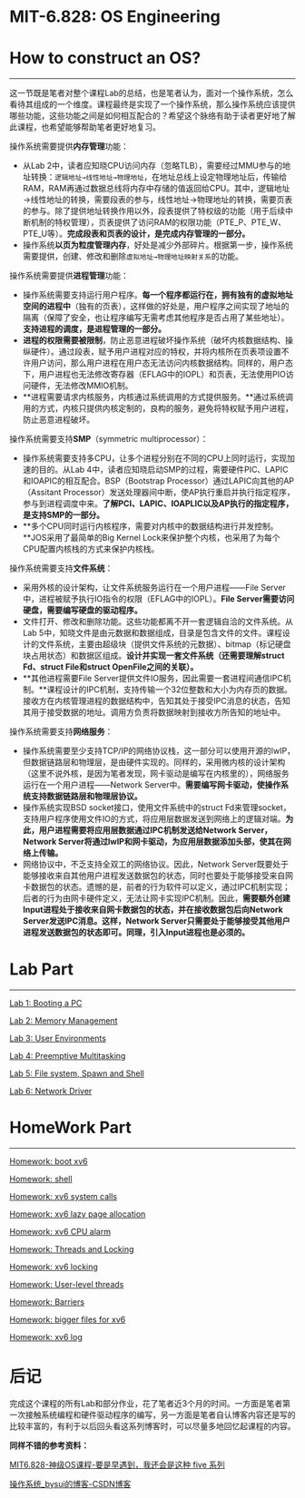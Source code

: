 # MIT-6.828: OS Engineering

# How to construct an OS?

---

这一节既是笔者对整个课程Lab的总结，也是笔者认为，面对一个操作系统，怎么看待其组成的一个维度。课程最终是实现了一个操作系统，那么操作系统应该提供哪些功能，这些功能之间是如何相互配合的？希望这个脉络有助于读者更好地了解此课程，也希望能够帮助笔者更好地复习。

操作系统需要提供**内存管理**功能：

- 从Lab 2中，读者应知晓CPU访问内存（忽略TLB），需要经过MMU参与的地址转换：`逻辑地址→线性地址→物理地址`，在地址总线上设定物理地址后，传输给RAM，RAM再通过数据总线将内存中存储的值返回给CPU。其中，逻辑地址→线性地址的转换，需要段表的参与，线性地址→物理地址的转换，需要页表的参与。除了提供地址转换作用以外，段表提供了特权级的功能（用于后续中断机制的特权管理），页表提供了访问RAM的权限功能（PTE_P、PTE_W、PTE_U等）。**完成段表和页表的设计，是完成内存管理的一部分。**
- 操作系统**以页为粒度管理内存**，好处是减少外部碎片。根据第一步，操作系统需要提供，创建、修改和删除`虚拟地址→物理地址映射关系`的功能。

操作系统需要提供**进程管理**功能：

- 操作系统需要支持运行用户程序。**每一个程序都运行在，拥有独有的虚拟地址空间的进程中**（独有的页表），这样做的好处是，用户程序之间实现了地址的隔离（保障了安全，也让程序编写无需考虑其他程序是否占用了某些地址）。**支持进程的调度，是进程管理的一部分。**
- **进程的权限需要被限制**，防止恶意进程破坏操作系统（破坏内核数据结构、操纵硬件）。通过段表，赋予用户进程对应的特权，并将内核所在页表项设置不许用户访问，那么用户进程在用户态无法访问内核数据结构。同样的，用户态下，用户进程也无法修改寄存器（EFLAG中的IOPL）和页表，无法使用PIO访问硬件，无法修改MMIO机制。
- **进程需要请求内核服务，内核通过系统调用的方式提供服务。**通过系统调用的方式，内核只提供内核定制的，良构的服务，避免将特权赋予用户进程，防止恶意进程破坏。

操作系统需要支持**SMP**（symmetric multiprocessor）：

- 操作系统需要支持多CPU，让多个进程分别在不同的CPU上同时运行，实现加速的目的。从Lab 4中，读者应知晓启动SMP的过程，需要硬件PIC、LAPIC和IOAPIC的相互配合。BSP（Bootstrap Processor）通过LAPIC向其他的AP（Assitant Processor）发送处理器间中断，使AP执行重启并执行指定程序，参与到进程调度中来。**了解PCI、LAPIC、IOAPLIC以及AP执行的指定程序，是支持SMP的一部分。**
- **多个CPU同时运行内核程序，需要对内核中的数据结构进行并发控制。**JOS采用了最简单的Big Kernel Lock来保护整个内核，也采用了为每个CPU配置内核栈的方式来保护内核栈。

操作系统需要支持**文件系统**：

- 采用外核的设计架构，让文件系统服务运行在一个用户进程——File Server中，进程被赋予执行IO指令的权限（EFLAG中的IOPL）。**File Server需要访问硬盘，需要编写硬盘的驱动程序。**
- 文件打开、修改和删除功能。这些功能都离不开一套逻辑自洽的文件系统。从Lab 5中，知晓文件是由元数据和数据组成，目录是包含文件的文件。课程设计的文件系统，主要由超级块（提供文件系统的元数据）、bitmap（标记硬盘块占用状态）和数据区组成。**设计并实现一套文件系统（还需要理解struct Fd、struct File和struct OpenFile之间的关联）。**
- **其他进程需要File Server提供文件IO服务，因此需要一套进程间通信IPC机制。**课程设计的IPC机制，支持传输一个32位整数和大小为内存页的数据。接收方在内核管理进程的数据结构中，告知其处于接受IPC消息的状态，告知其用于接受数据的地址。调用方负责将数据映射到接收方所告知的地址中。

操作系统需要支持**网络服务**：

- 操作系统需要至少支持TCP/IP的网络协议栈，这一部分可以使用开源的lwIP，但数据链路层和物理层，是由硬件实现的。同样的，采用微内核的设计架构（这里不说外核，是因为笔者发现，网卡驱动是编写在内核里的），网络服务运行在一个用户进程——Network Server中。**需要编写网卡驱动，使操作系统支持数据链路层和物理层协议。**
- 操作系统实现BSD socket接口，使用文件系统中的struct Fd来管理socket，支持用户程序使用文件IO的方式，将应用层数据发送到网络上的逻辑对端。**为此，用户进程需要将应用层数据通过IPC机制发送给Network Server，Network Server将通过lwIP和网卡驱动，为应用层数据添加头部，使其在网络上传输。**
- 网络协议中，不乏支持全双工的网络协议。因此，Network Server既要处于能够接收来自其他用户进程发送数据包的状态，同时也要处于能够接受来自网卡数据包的状态。遗憾的是，前者的行为软件可以定义，通过IPC机制实现；后者的行为由网卡硬件定义，无法让网卡实现IPC机制。因此，**需要额外创建Input进程处于接收来自网卡数据包的状态，并在接收数据包后向Network Server发送IPC消息。这样，Network Server只需要处于能够接受其他用户进程发送数据包的状态即可。同理，引入Input进程也是必须的。**

# Lab Part

---

[Lab 1: Booting a PC](https://www.notion.so/Lab-1-Booting-a-PC-1f17fbd7e1ea4645a124419f89276fa3)

[Lab 2: Memory Management](https://www.notion.so/Lab-2-Memory-Management-7cea2ce8c3c7482aab080ceb4cccae81)

[Lab 3: User Environments](https://www.notion.so/Lab-3-User-Environments-e58ee6fc4c3d41a0bf4ab5cc91941ea2)

[Lab 4: Preemptive Multitasking](https://www.notion.so/Lab-4-Preemptive-Multitasking-48df5bed262d419296619fde90d19607)

[Lab 5: File system, Spawn and Shell](https://www.notion.so/Lab-5-File-system-Spawn-and-Shell-1b8a651141fc49f19267b4416074a60e)

[Lab 6: Network Driver](https://www.notion.so/Lab-6-Network-Driver-0adb6574c7e045369bb95d9f09cd0d4f)

# HomeWork Part

---

[Homework: boot xv6](https://www.notion.so/Homework-boot-xv6-44375c3949624750922a94b593e157f5)

[Homework: shell](https://www.notion.so/Homework-shell-8e29506897524d24ac3862cef5aa428b)

[Homework: xv6 system calls](https://www.notion.so/Homework-xv6-system-calls-c8e92eac3aa4465d85f893f4ecea5b6f)

[Homework: xv6 lazy page allocation](https://www.notion.so/Homework-xv6-lazy-page-allocation-60f9d26f646545968b33e706bbf8d883)

[Homework: xv6 CPU alarm](https://www.notion.so/Homework-xv6-CPU-alarm-f3d2bb0973c94500b19075ff1fb1bebd)

[Homework: Threads and Locking](https://www.notion.so/Homework-Threads-and-Locking-bcb6406590544e7e8c120ddc1601ff27)

[Homework: xv6 locking](https://www.notion.so/Homework-xv6-locking-b66ce8f27f3f4607bc2a66e21bb4aa88)

[Homework: User-level threads](https://www.notion.so/Homework-User-level-threads-2177213b3ebd45b3ad7dd7bfb2834293)

[Homework: Barriers](https://www.notion.so/Homework-Barriers-ae9887dc99d64e15a9016f3e7d7faaf3)

[Homework: bigger files for xv6](https://www.notion.so/Homework-bigger-files-for-xv6-f7f471c1b22141bdbe4e46cedc2cabd3)

[Homework: xv6 log](https://www.notion.so/Homework-xv6-log-8c2c428f0c1e4e7195c5b304ce96367f)

# 后记

完成这个课程的所有Lab和部分作业，花了笔者近3个月的时间。一方面是笔者第一次接触系统编程和硬件驱动程序的编写，另一方面是笔者自认博客内容还是写的比较丰富的，有利于以后回头看这系列博客时，可以尽量多地回忆起课程的内容。

**同样不错的参考资料：**

[MIT6.828-神级OS课程-要是早遇到，我还会是这种 five 系列](https://zhuanlan.zhihu.com/p/74028717)

[操作系统_bysui的博客-CSDN博客](https://blog.csdn.net/bysui/category_6232831.html)